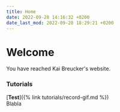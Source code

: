 ```yaml
---
title: Home
date: 2022-09-28 14:16:32 +0200
date_last_mod: 2022-09-28 18:29:21 +0200
---
```


<h1 style="text-align: left;">Welcome</h1>

You have reached Kai Breucker's website.

### Tutorials

[**Test**]({% link tutorials/record-gif.md %}) 
<br>
Blabla

